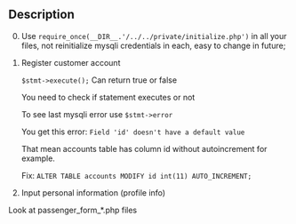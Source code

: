 ## Description

0. 
    Use `require_once(__DIR__.'/../../private/initialize.php')` in all your files, not reinitialize mysqli credentials in each, easy to change in future;

1. Register customer account

    `$stmt->execute();` Can return true or false

    You need to check if statement executes or not

    To see last mysqli error use `$stmt->error`

    You get this error: `Field 'id' doesn't have a default value`

    That mean accounts table has column id without autoincrement for example.

    Fix: `ALTER TABLE accounts MODIFY id int(11) AUTO_INCREMENT;`

2. Input personal information (profile info)

Look at passenger_form_*.php files